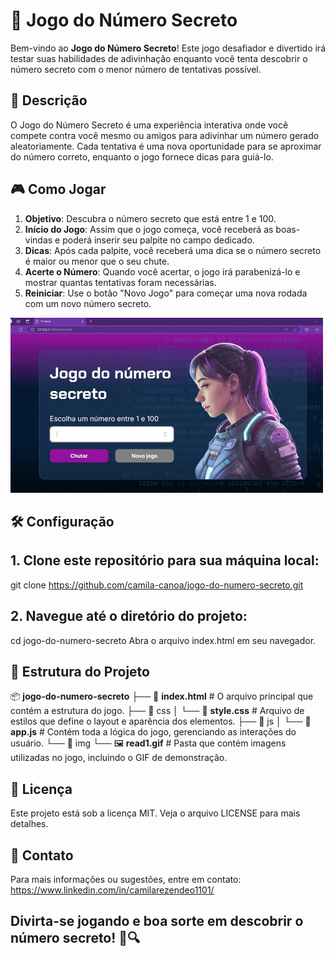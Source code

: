 # 🎲 Jogo do Número Secreto

Bem-vindo ao **Jogo do Número Secreto**! Este jogo desafiador e divertido irá testar suas habilidades de adivinhação enquanto você tenta descobrir o número secreto com o menor número de tentativas possível.

## 📜 Descrição

O Jogo do Número Secreto é uma experiência interativa onde você compete contra você mesmo ou amigos para adivinhar um número gerado aleatoriamente. Cada tentativa é uma nova oportunidade para se aproximar do número correto, enquanto o jogo fornece dicas para guiá-lo.

## 🎮 Como Jogar

1. **Objetivo**: Descubra o número secreto que está entre 1 e 100.
2. **Início do Jogo**: Assim que o jogo começa, você receberá as boas-vindas e poderá inserir seu palpite no campo dedicado.
3. **Dicas**: Após cada palpite, você receberá uma dica se o número secreto é maior ou menor que o seu chute.
4. **Acerte o Número**: Quando você acertar, o jogo irá parabenizá-lo e mostrar quantas tentativas foram necessárias.
5. **Reiniciar**: Use o botão "Novo Jogo" para começar uma nova rodada com um novo número secreto.

![Demonstração do Jogo](./img/read1.gif)

## 🛠️ Configuração

## 1. Clone este repositório para sua máquina local:
   git clone https://github.com/camila-canoa/jogo-do-numero-secreto.git

## 2. Navegue até o diretório do projeto:

cd jogo-do-numero-secreto
Abra o arquivo index.html em seu navegador.

## 📂 Estrutura do Projeto

📦 **jogo-do-numero-secreto**
├── 📄 **index.html**          # O arquivo principal que contém a estrutura do jogo.
├── 📁 css
│   └── 🎨 **style.css**      # Arquivo de estilos que define o layout e aparência dos elementos.
├── 📁 js
│   └── 📜 **app.js**          # Contém toda a lógica do jogo, gerenciando as interações do usuário.
└── 📁 img
    └── 🖼️ **read1.gif**       # Pasta que contém imagens utilizadas no jogo, incluindo o GIF de demonstração.

## 📄 Licença
Este projeto está sob a licença MIT. Veja o arquivo LICENSE para mais detalhes.

## 📧 Contato
Para mais informações ou sugestões, entre em contato: https://www.linkedin.com/in/camilarezendeo1101/

## Divirta-se jogando e boa sorte em descobrir o número secreto! 🎉🔍